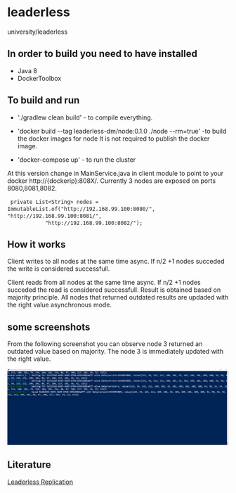 # leaderless
university/leaderless

## In order to build you need to have installed

  * Java 8
  * DockerToolbox
    
## To build and run    
   * './gradlew clean build' - to compile everything.

   * 'docker build --tag leaderless-dm/node:0.1.0 ./node --rm=true' 
   -to build the docker images for node
     It is not required to publish the docker image.
   
   * 'docker-compose up' - to run the cluster

At this version change in MainService.java in client module to point to your docker http://{dockerip}:808X/.
Currently 3 nodes are exposed on ports 8080,8081,8082.

```
 private List<String> nodes = ImmutableList.of("http://192.168.99.100:8080/", "http://192.168.99.100:8081/",
            "http://192.168.99.100:8082/");
```


## How it works

Client writes to all nodes at the same time async. If n/2 +1 nodes succeded the write is considered successfull.

Client reads from all nodes at the same time async. If n/2 +1 nodes succeded the read is considered successfull.
Result is obtained based on majority principle. All nodes that returned outdated results are updaded with the right value asynchronous mode.

## some screenshots

From the following screenshot you can observe node 3 returned an outdated value based on majority. 
The node 3 is immediately updated with the right value.

![Phantom read](./results/phantom-read.png)

## Literature 
[Leaderless Replication](./docs/leaderless-replication.md)

